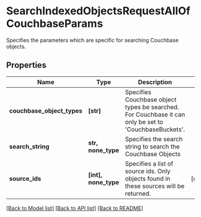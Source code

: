 # SearchIndexedObjectsRequestAllOfCouchbaseParams

Specifies the parameters which are specific for searching Couchbase objects.

## Properties
Name | Type | Description | Notes
------------ | ------------- | ------------- | -------------
**couchbase_object_types** | **[str]** | Specifies Couchbase object types be searched. For Couchbase it can only be set to &#39;CouchbaseBuckets&#39;. | 
**search_string** | **str, none_type** | Specifies the search string to search the Couchbase Objects | 
**source_ids** | **[int], none_type** | Specifies a list of source ids. Only objects found in these sources will be returned. | [optional] 

[[Back to Model list]](../README.md#documentation-for-models) [[Back to API list]](../README.md#documentation-for-api-endpoints) [[Back to README]](../README.md)


